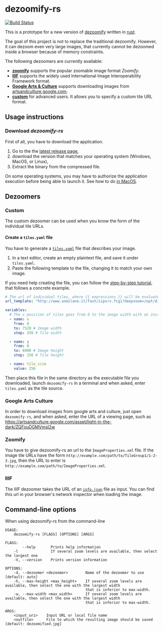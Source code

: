 # dezoomify-rs

[![Build Status](https://travis-ci.org/lovasoa/dezoomify-rs.svg?branch=master)](https://travis-ci.org/lovasoa/dezoomify-rs)

This is a prototype for a new version of
[dezoomify](https://github.com/lovasoa/dezoomify)
written in [rust](https://www.rust-lang.org/).

The goal of this project is not to replace the traditional dezoomify.
However, it can dezoom even 
very large images, that currently cannot be dezoomed inside a browser
because of memory constraints.

The following dezoomers are currently available:
 - [**zoomify**](#zoomify) supports the popular zoomable image format *Zoomify*.
 - [**IIIF**](#IIIF) supports the widely used International Image Interoperability Framework format.
 - [**Google Arts & Culture**](#google-arts-culture) supports downloading images from
    [artsandculture.google.com](https://artsandculture.google.com/);
 - [**custom**](#Custom) for advanced users.
    It allows you to specify a custom tile URL format.

## Usage instructions

### Download *dezoomify-rs*
First of all, you have to download the application.

 1. Go to the the [latest release page](https://github.com/lovasoa/dezoomify-rs/releases/latest),
 1. download the version that matches your operating system (Windows, MacOS, or Linux),
 1. Extract the binary from the compressed file.
 
On some operating systems, you may have to authorize the application execution
before being able to launch it. See how to do
[in MacOS](https://support.apple.com/kb/ph25088?locale=en_US).


## Dezoomers

### Custom

The custom dezoomer can be used when you know the form of the individual tile URLs.

#### Create a `tiles.yaml` file

You have to generate a [`tiles.yaml`](tiles.yaml) file that describes your image.

 1. In a text editor, create an empty plaintext file, and save it under `tiles.yaml`.
 1. Paste the following template to the file, changing it to match your own image.
 
If you need help creating the file, you can follow the [step-by-step tutorial](https://github.com/lovasoa/dezoomify-rs/wiki/Usage-example), that follows a concrete example.

```yaml
# The url of individual tiles, where {{ expressions }} will be evaluated using the variables below
url_template: "http://www.asmilano.it/fast/iipsrv.fcgi?deepzoom=/opt/divenire/files/./tifs/05/63/563559.tif_files/13/{{x/tile_size}}_{{y/tile_size}}.jpg"

variables:
  # The x position of tiles goes from 0 to the image width with an increment of the tile width
  - name: x
    from: 0
    to: 7520 # Image width
    step: 256 # Tile width

  - name: y
    from: 0
    to: 6000 # Image height
    step: 256 # Tile height

  - name: tile_size
    value: 256
```

Then place this file in the same directory as the executable file you downloaded,
launch `dezoomify-rs` in a terminal and when asked, enter `tiles.yaml` as the tile source. 

### Google Arts Culture
In order to download images from google arts and culture, just open 
`dezoomify-rs`, and when asked, enter the URL of a viewing page, such as 
https://artsandculture.google.com/asset/light-in-the-dark/ZQFouDGMVmsI2w 

### Zoomify

You have to give dezoomify-rs an url to the `ImageProperties.xml` file.
If the image tile URLs have the form
`http://example.com/path/to/TileGroup1/1-2-3.jpg`,
then the URL to enter is
`http://example.com/path/to/ImageProperties.xml`.

### IIIF

The IIIF dezoomer takes the URL of an
 [`info.json`](https://iiif.io/api/image/2.1/#image-information) file as input.
You can find this url in your browser's network inspector when loading the image.

## Command-line options

When using dezoomify-rs from the command-line

```
USAGE:
    dezoomify-rs [FLAGS] [OPTIONS] [ARGS]

FLAGS:
        --help       Prints help information
    -l               If several zoom levels are available, then select the largest one
    -V, --version    Prints version information

OPTIONS:
    -d, --dezoomer <dezoomer>        Name of the dezoomer to use [default: auto]
    -h, --max-height <max_height>    If several zoom levels are available, then select the one with the largest width
                                     that is inferior to max-width.
    -w, --max-width <max_width>      If several zoom levels are available, then select the one with the largest width
                                     that is inferior to max-width.

ARGS:
    <input_uri>    Input URL or local file name
    <outfile>      File to which the resulting image should be saved [default: dezoomified.jpg]
```